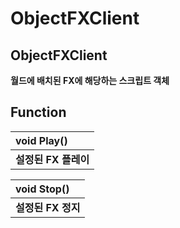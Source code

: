 # ObjectFXClient

## **ObjectFXClient**

**월드에 배치된 FX에 해당하는 스크립트 객체**

## **Function**

| **void Play\(\)** |
| :--- |
| **설정된 FX 플레이** |

| **void Stop\(\)** |
| :--- |
| **설정된 FX 정지** |

